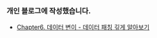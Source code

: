 ### 개인 블로그에 작성했습니다.

- [Chapter6. 데이터 변이 - 데이터 패칭 깊게 알아보기](https://www.wooglim.dev/snippets/Next14-Learning-book-07)